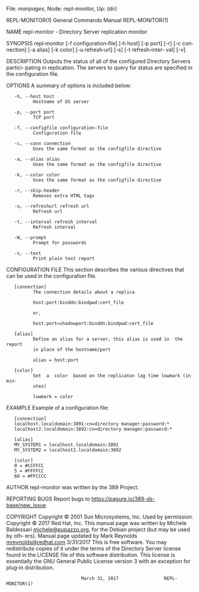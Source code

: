 File: *manpages*,  Node: repl-monitor,  Up: (dir)

REPL-MONITOR(1)             General Commands Manual            REPL-MONITOR(1)



NAME
       repl-monitor - Directory Server replication monitor

SYNOPSIS
       repl‐monitor  [-f configuration‐file] [‐h host] [-p port] [-r] [-c con‐
       nection] [-a alias] [-k color] [-u refresh‐url] [-s] [-t refresh‐inter‐
       val] [-v]


DESCRIPTION
       Outputs  the status of all of the configured Directory Servers partici‐
       pating in replication. The servers to query for status are specified in
       the configuration file.

OPTIONS
       A summary of options is included below:

       -h, --host host
              Hostname of DS server

       -p, --port port
              TCP port

       -f, --configfile configuration-file
              Configuration file

       -c, --conn connection
              Uses the same format as the configfile directive

       -a, --alias alias
              Uses the same format as the configfile directive

       -k, --color color
              Uses the same format as the configfile directive

       -r, --skip-header
              Removes extra HTML tags

       -u, --refreshurl refresh url
              Refresh url

       -t, --interval refresh interval
              Refresh interval

       -W, --prompt
              Prompt for passwords

       -s, --text
              Print plain text report


CONFIGURATION FILE
       This  section  describes the various directives that can be used in the
       configuration file.

       [connection]
              The connection details about a replica

              host:port:binddn:bindpwd:cert_file

              or,

              host:port=shadowport:binddn:bindpwd:cert_file

       [alias]
              Define an alias for a server, this alias is used in  the  report
              in place of the hostname/port

              alias = host:port

       [color]
              Set  a  color  based on the replicaton lag time lowmark (in min‐
              utes)

              lowmark = color

EXAMPLE
       Example of a configuration file:

       [connection]
       localhost.localdomain:3891:cn=directory manager:password:*
       localhost2.localdomain:3892:cn=directory manager:password:*

       [alias]
       MY_SYSTEM1 = localhost.localdomain:3891
       MY_SYSTEM2 = localhost2.localdomain:3892

       [color]
       0 = #CCFFCC
       5 = #FFFFCC
       60 = #FFCCCC


AUTHOR
       repl-monitor was written by the 389 Project.

REPORTING BUGS
       Report bugs to https://pagure.io/389-ds-base/new_issue

COPYRIGHT
       Copyright © 2001 Sun Microsystems, Inc. Used by permission.
       Copyright © 2017 Red Hat, Inc.
       This    manual    page    was    written    by    Michele    Baldessari
       <michele@pupazzo.org>,  for the Debian project (but may be used by oth‐
       ers).
       Manual page updated by Mark Reynolds <mreynolds@redhat.com> 3/31/2017
       This is free software.  You may redistribute copies  of  it  under  the
       terms of the Directory Server license found in the LICENSE file of this
       software distribution.  This license is  essentially  the  GNU  General
       Public License version 3 with an exception for plug‐in distribution.



                                March 31, 2017                 REPL-MONITOR(1)
